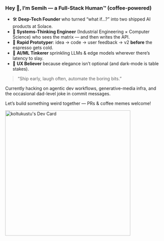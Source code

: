 <!-- README.md / GitHub bio -->

### Hey 👋, I’m Semih — a **Full-Stack Human™** (coffee-powered)  

- 🛠 **Deep-Tech Founder** who turned “what if…?” into two shipped AI products at Solace.  
- 🧩 **Systems-Thinking Engineer** (Industrial Engineering × Computer Science) who sees the matrix ⁠— and then writes the API.  
- 🚀 **Rapid Prototyper**: idea → code → user feedback → v2 **before** the espresso gets cold.  
- 🤖 **AI/ML Tinkerer** sprinkling LLMs & edge models wherever there’s latency to slay.  
- 🎨 **UX Believer** because elegance isn’t optional (and dark-mode is table stakes).  

> “Ship early, laugh often, automate the boring bits.”

Currently hacking on agentic dev workflows, generative-media infra, and the occasional dad-level joke in commit messages.  

Let’s build something weird together — PRs & coffee memes welcome!


<a href="https://app.daily.dev/koltukalti"><img src="https://api.daily.dev/devcards/408283d3c3ce47b2b02ce9fb43163aeb.png?r=ngs" width="400" alt="koltukustu's Dev Card"/></a>
